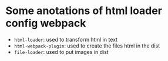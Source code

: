 # Some anotations of html loader config webpack

- `html-loader`: used to transform html in text
- `html-webpack-plugin`: used to create the files html in the dist
- `file-loader`: used to put images in dist

